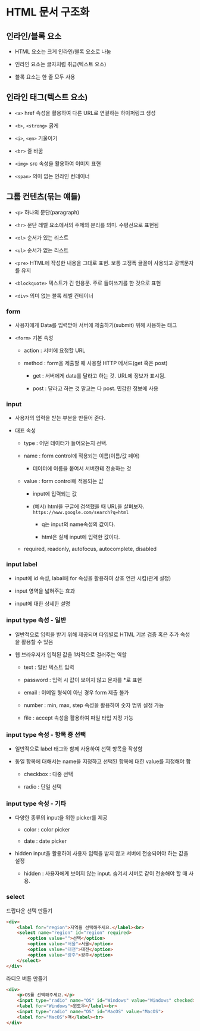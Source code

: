 # HTML 문서 구조화

## 인라인/블록 요소

- HTML 요소는 크게 인라인/블록 요소로 나눔

- 인라인 요소는 글자처럼 취급(텍스트 요소)

- 블록 요소는 한 줄 모두 사용

## 인라인 태그(텍스트 요소)

- `<a>` href 속성을 활용하여 다른 URL로 연결하는 하이퍼링크 생성

- `<b>`, `<strong>` 굵게

- `<i>`, `<em>` 기울이기

- `<br>` 줄 바꿈

- `<img>` src 속성을 활용하여 이미지 표현

- `<span>` 의미 없는 인라인 컨테이너

## 그룹 컨텐츠(묶는 얘들)

- `<p>` 하나의 문단(paragraph)

- `<hr>` 문단 레벨 요소에서의 주제의 분리를 의미. 수평선으로 표현됨

- `<ol>` 순서가 있는 리스트

- `<ul>` 순서가 없는 리스트

- `<pre>` HTML에 작성한 내용을 그대로 표현. 보통 고정폭 글꼴이 사용되고 공백문자를 유지

- `<blockquote>` 텍스트가 긴 인용문. 주로 들여쓰기를 한 것으로 표현

- `<div>` 의미 없는 블록 레벨 컨테이너

### form

- 사용자에게 Data를 입력받아 서버에 제출하기(submit) 위해 사용하는 태그

- `<form>` 기본 속성

    - action : 서버에 요청할 URL

    - method : form을 제출할 때 사용할 HTTP 메서드(get 혹은 post)

        - get : 서버에게 data를 달라고 하는 것. URL에 정보가 표시됨.

        - post : 달라고 하는 것 말고는 다 post. 민감한 정보에 사용

### input

- 사용자의 입력을 받는 부분을 만들어 준다.

- 대표 속성

    - type : 어떤 데이터가 들어오는지 선택.

    - name : form control에 적용되는 이름(이름/값 페어)

        - 데이터에 이름을 붙여서 서버한테 전송하는 것 

    - value : form control에 적용되는 값

        - input에 입력되는 값

        - (예시) html을 구글에 검색했을 때 URL을 살펴보자. `https://www.google.com/search?q=html`

            - q는 input의 name속성의 값이다.

            - html은 실제 input에 입력한 값이다.

    - required, readonly, autofocus, autocomplete, disabled

### input label

- input에 id 속성, labal에 for 속성을 활용하여 상호 연관 시킴(관계 설정)

- input 영역을 넓혀주는 효과

- input에 대한 상세한 설명

### input type 속성 - 일반

- 일반적으로 입력을 받기 위해 제공되며 타입별로 HTML 기본 검증 혹은 추가 속성을 활용할 수 있음

- 웹 브라우저가 입력된 값을 1차적으로 걸러주는 역할

    - text : 일반 텍스트 입력

    - password : 입력 시 값이 보이지 않고 문자를 *로 표현

    - email : 이메일 형식이 아닌 경우 form 제출 불가

    - number : min, max, step 속성을 활용하여 숫자 범위 설정 가능

    - file : accept 속성을 활용하여 파일 타입 지정 가능

### input type 속성 - 항목 중 선택

- 일반적으로 label 태그와 함께 사용하여 선택 항목을 작성함

- 동일 항목에 대해서는 name을 지정하고 선택된 항목에 대한 value를 지정해야 함

    - checkbox : 다중 선택

    - radio : 단일 선택

### input type 속성 - 기타

- 다양한 종류의 input을 위한 picker를 제공

    - color : color picker

    - date : date picker

- hidden input을 활용하여 사용자 입력을 받지 않고 서버에 전송되어야 하는 값을 설정

    - hidden : 사용자에게 보이지 않는 input. 숨겨서 서버로 같이 전송해야 할 때 사용.

### select

드랍다운 선택 만들기

```html
<div>
    <label for="region">지역을 선택해주세요.</label><br>
    <select name="region" id="region" required>
        <option value="">선택</option>
        <option value="서울">서울</option>
        <option value="대전">대전</option>
        <option value="광주">광주</option>
    </select>
</div>
```

라디오 버튼 만들기

```html
<div>
    <p>OS를 선택해주세요.</p>
    <input type="radio" name="OS" id="Windows" value="Windows" checked>
    <label for="Windows">윈도우</label><br>
    <input type="radio" name="OS" id="MacOS" value="MacOS">
    <label for="MacOS">맥</label><br>
</div>
```